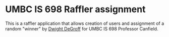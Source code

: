 # UMBC IS 698 Raffler assignment

This is a raffler application that allows creation of users
and assignment of a random "winner"
by [Dwight DeGroff](http://dwightdegroff.com/) for UMBC IS 698
Professor Canfield.
